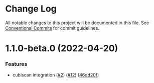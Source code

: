# Change Log

All notable changes to this project will be documented in this file.
See [Conventional Commits](https://conventionalcommits.org) for commit guidelines.

# 1.1.0-beta.0 (2022-04-20)


### Features

* cubiscan integration ([#2](https://github.com/hopstack-inc/platform_integrations-provider-pkg/issues/2)) ([#12](https://github.com/hopstack-inc/platform_integrations-provider-pkg/issues/12)) ([46dd20f](https://github.com/hopstack-inc/platform_integrations-provider-pkg/commit/46dd20fb8070f5beadb9ba432b767e3271617d85))
